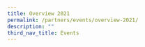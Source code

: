 ```yaml
---
title: Overview 2021
permalink: /partners/events/overview-2021/
description: ""
third_nav_title: Events
---
```

